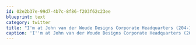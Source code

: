 ```yaml
---
id: 02e2b37e-99d7-4b7c-8f86-f203f62c23ee
blueprint: text
category: twitter
title: "I'm at John van der Woude Designs Corporate Headquarters (204-1405 St. Paul, Doyle, Kelowna) 4sq.com/p9lqLY"
caption: 'I''m at John van der Woude Designs Corporate Headquarters (204-1405 St. Paul, Doyle, Kelowna) <a href="http://4sq.com/p9lqLY" title="http://4sq.com/p9lqLY" class="link link_untco">4sq.com/p9lqLY</a>'
---
```

